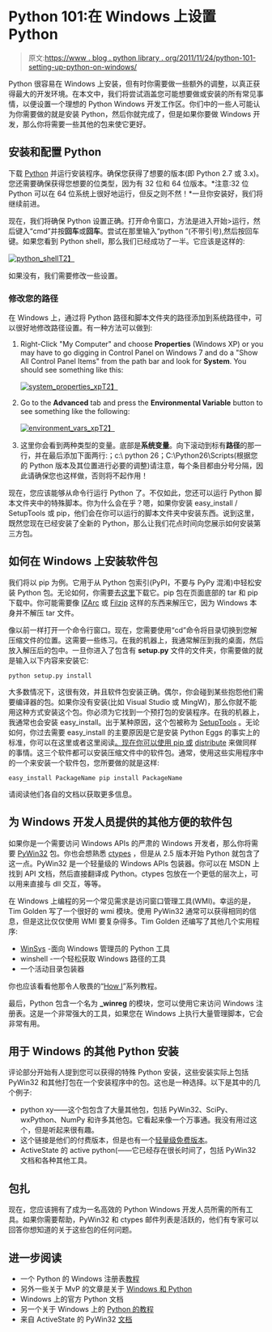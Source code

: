 # Python 101:在 Windows 上设置 Python

> 原文:[https://www . blog . python library . org/2011/11/24/python-101-setting-up-python-on-windows/](https://www.blog.pythonlibrary.org/2011/11/24/python-101-setting-up-python-on-windows/)

Python 很容易在 Windows 上安装，但有时你需要做一些额外的调整，以真正获得最大的开发环境。在本文中，我们将尝试涵盖您可能想要做或安装的所有常见事情，以便设置一个理想的 Python Windows 开发工作区。你们中的一些人可能认为你需要做的就是安装 Python，然后你就完成了，但是如果你要做 Windows 开发，那么你将需要一些其他的包来使它更好。

## 安装和配置 Python

下载 [Python](http://www.python.org) 并运行安装程序。确保您获得了想要的版本(即 Python 2.7 或 3.x)。您还需要确保获得您想要的位类型，因为有 32 位和 64 位版本。*注意:32 位 Python 可以在 64 位系统上很好地运行，但反之则不然！*一旦你安装好，我们将继续前进。

现在，我们将确保 Python 设置正确。打开命令窗口，方法是进入开始>运行，然后键入“cmd”并按**回车**或**回车**。尝试在那里输入“python ”(不带引号),然后按回车键。如果您看到 Python shell，那么我们已经成功了一半。它应该是这样的:

[![](../Images/7e43f9f5897fd12588a8b9e0472d9d9c.png "python_shell")T2】](https://www.blog.pythonlibrary.org/wp-content/uploads/2011/11/python_shell.png)

如果没有，我们需要修改一些设置。

### 修改您的路径

在 Windows 上，通过将 Python 路径和脚本文件夹的路径添加到系统路径中，可以很好地修改路径设置。有一种方法可以做到:

1.  Right-Click "My Computer" and choose **Properties** (Windows XP) or you may have to go digging in Control Panel on Windows 7 and do a "Show All Control Panel Items" from the path bar and look for **System**. You should see something like this:

    [![](../Images/65345c771ab8882e85ea2c8c8bd14220.png "system_properties_xp")T2】](https://www.blog.pythonlibrary.org/wp-content/uploads/2011/08/system_properties_xp.png)

2.  Go to the **Advanced** tab and press the **Environmental Variable** button to see something like the following:

    [![](../Images/bfb8cf2f37d486fe79d9ce99fd17fa8d.png "environment_vars_xp")T2】](https://www.blog.pythonlibrary.org/wp-content/uploads/2011/08/environment_vars_xp.png)

3.  这里你会看到两种类型的变量。底部是**系统变量**。向下滚动到标有**路径**的那一行，并在最后添加下面两行:；c:\ python 26；C:\Python26\Scripts(根据您的 Python 版本及其位置进行必要的调整)请注意，每个条目都由分号分隔，因此请确保您也这样做，否则将不起作用！

现在，您应该能够从命令行运行 Python 了。不仅如此，您还可以运行 Python 脚本文件夹中的特殊脚本。你为什么会在乎？嗯，如果你安装 easy_install / SetupTools 或 pip，他们会在你可以运行的脚本文件夹中安装东西。说到这里，既然您现在已经安装了全新的 Python，那么让我们花点时间向您展示如何安装第三方包。

## 如何在 Windows 上安装软件包

我们将以 pip 为例。它用于从 Python 包索引(PyPI，不要与 PyPy 混淆)中轻松安装 Python 包。无论如何，你需要去[这里](http://pypi.python.org/pypi/pip)下载它。pip 包在页面底部的 tar 和 pip 下载中。你可能需要像 [IZArc](http://www.izarc.org/) 或 [Filzip](http://www.filzip.com/) 这样的东西来解压它，因为 Windows 本身并不解压 tar 文件。

像以前一样打开一个命令行窗口。现在，您需要使用“cd”命令将目录切换到您解压缩文件的位置。这需要一些练习。在我的机器上，我通常解压到我的桌面，然后放入解压后的包中。一旦你进入了包含有 **setup.py** 文件的文件夹，你需要做的就是输入以下内容来安装它:

 `python setup.py install` 

大多数情况下，这很有效，并且软件包安装正确。偶尔，你会碰到某些抱怨他们需要编译器的包。如果你没有安装(比如 Visual Studio 或 MingW)，那么你就不能用这种方式安装这个包。你必须为它找到一个预打包的安装程序。在我的机器上，我通常也会安装 easy_install。出于某种原因，这个包被称为 [SetupTools](http://pypi.python.org/pypi/setuptools) 。无论如何，你过去需要 easy_install 的主要原因是它是安装 Python Eggs 的事实上的标准，你可以在这里或者这里阅读[。现在你可以使用 pip 或](http://mrtopf.de/blog/en/a-small-introduction-to-python-eggs/) [distribute](http://pypi.python.org/pypi/distribute) 来做同样的事情。这三个软件都可以安装压缩文件中的软件包。通常，使用这些实用程序中的一个来安装一个软件包，您所要做的就是这样:

 `easy_install PackageName
pip install PackageName` 

请阅读他们各自的文档以获取更多信息。

## 为 Windows 开发人员提供的其他方便的软件包

如果你是一个需要访问 Windows APIs 的严肃的 Windows 开发者，那么你将需要 [PyWin32](http://sourceforge.net/projects/pywin32/) 包。你也会想熟悉 [ctypes](http://docs.python.org/library/ctypes.html) ，但是从 2.5 版本开始 Python 就包含了这一点。PyWin32 是一个轻量级的 Windows APIs 包装器。你可以在 MSDN 上找到 API 文档，然后直接翻译成 Python。ctypes 包放在一个更低的层次上，可以用来直接与 dll 交互，等等。

在 Windows 上编程的另一个常见需求是访问窗口管理工具(WMI)。幸运的是，Tim Golden 写了一个很好的 wmi 模块。使用 PyWin32 通常可以获得相同的信息，但是这比仅仅使用 WMI 要复杂得多。Tim Golden 还编写了其他几个实用程序:

*   [WinSys](http://timgolden.me.uk/python/winsys/index.html) -面向 Windows 管理员的 Python 工具
*   winshell -一个轻松获取 Windows 路径的工具
*   一个活动目录包装器

你也应该看看他那令人敬畏的“[How I](http://timgolden.me.uk/python/win32_how_do_i.html)”系列教程。

最后，Python 包含一个名为 **_winreg** 的模块，您可以使用它来访问 Windows 注册表。这是一个非常强大的工具，如果您在 Windows 上执行大量管理脚本，它会非常有用。

## 用于 Windows 的其他 Python 安装

评论部分开始有人提到您可以获得的特殊 Python 安装，这些安装实际上包括 PyWin32 和其他打包在一个安装程序中的包。这也是一种选择。以下是其中的几个例子:

*   python xy——这个包包含了大量其他包，包括 PyWin32、SciPy、wxPython、NumPy 和许多其他包。它看起来像一个万事通。我没有用过这个，但是听起来很有趣。
*   这个链接是他们的付费版本，但是也有一个[轻量级免费版本](http://enthought.com/products/epd_free.php)。
*   ActiveState 的 active python(——它已经存在很长时间了，包括 PyWin32 文档和各种其他工具。

## 包扎

现在，您应该拥有了成为一名高效的 Python Windows 开发人员所需的所有工具。如果你需要帮助，PyWin32 和 ctypes 邮件列表是活跃的，他们有专家可以回答你想知道的关于这些包的任何问题。

## 进一步阅读

*   一个 Python 的 Windows 注册表[教程](https://www.blog.pythonlibrary.org/2010/03/20/pythons-_winreg-editing-the-windows-registry/)
*   另外一些关于 MvP 的文章是关于 [Windows 和 Python](https://www.blog.pythonlibrary.org/tag/windows/)
*   Windows 上的官方 Python 文档
*   另一个关于 Windows 上的 [Python 的教程](http://www.imladris.com/Scripts/PythonForWindows.html)
*   来自 ActiveState 的 PyWin32 [文档](http://docs.activestate.com/activepython/2.7/pywin32/PyWin32.HTML)